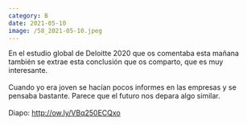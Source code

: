 ```yaml
--- 
category: B 
date: 2021-05-10 
image: /58_2021-05-10.jpeg 
--- 
```


En el estudio global de Deloitte 2020 que os comentaba esta mañana también se extrae esta conclusión que os comparto, que es muy interesante. <br><br>Cuando yo era joven se hacían pocos informes en las empresas y se pensaba bastante. Parece que el futuro nos depara algo similar. <br><br>Diapo: http://ow.ly/VBq250ECQxo